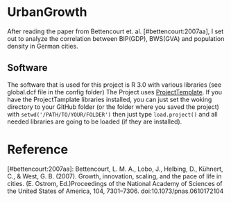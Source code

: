 # UrbanGrowth

After reading the paper from Bettencourt et. al. [#bettencourt:2007aa], I set out to analyze the correlation between BIP(GDP), BWS(GVA) and population density in German cities.

## Software

The software that is used for this project is R 3.0 with various libraries (see global.dcf file in the config folder)
The Project uses [ProjectTemplate](http://www.projecttemplate.net/). If you have the ProjectTamplate libraries installed, you can just set the woking directory to your GitHub folder (or the folder where you saved the project) with `setwd('/PATH/TO/YOUR/FOLDER')` then just type `load.project()` and all needed libraries are going to be loaded (if they are installed).


# Reference
[#bettencourt:2007aa]: Bettencourt, L. M. A., Lobo, J., Helbing, D., Kühnert, C., & West, G. B. (2007). Growth, innovation, scaling, and the pace of life in cities. (E. Ostrom, Ed.)Proceedings of the National Academy of Sciences of the United States of America, 104, 7301–7306. doi:10.1073/pnas.0610172104